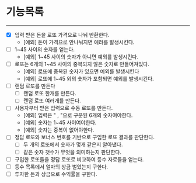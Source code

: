 # 기능목록

---

- [x] 입력 받은 돈을 로또 가격으로 나눠 반환한다.
    - [예외] 돈이 가격으로 안나눠지면 에러를 발생시킨다.
- [ ] 1~45 사이의 숫자를 얻는다.
    - [예외] 1~45 사이의 숫자가 아니면 예외를 발생시킨다.
- [ ] 로또는 6개의 1~45 사이의 중복되지 않은 숫자로 만들어져있다.
    - [예외] 로또에 중복된 숫자가 있으면 예외를 발생시킨다
    - [예외] 로또에 1~45 외의 숫자가 포함되면 예외를 발생시킨다.
- [ ] 랜덤 로또를 만든다
    - [ ] 랜덤 로또 한개를 만든다.
    - [ ] 랜덤 로또 여러개를 만든다.
- [ ] 사용자부터 받은 입력으로 수동 로또를 만든다.
    - [예외] 입력은 " , "으로 구분된 6개의 숫자여야한다.
    - [예외] 숫자는 1~45 사이여야한다.
    - [예외] 숫자는 중복이 없어야한다.
- [ ] 정답 로또와 보너스 번호를 기반으로 구입한 로또 결과를 판단한다.
    - [ ] 두 개의 로또에서 숫자가 몇개 같은지 알아낸다.
    - [ ] 같은 숫자 갯수가 무엇을 의미하는지 판단한다.
- [ ] 구입한 로또들을 정답 로또로 비교하여 등수 자료들을 얻는다.
- [ ] 등수 목록에서 얼마의 상금 벌었는지 구한다.
- [ ] 투자한 돈과 상금으로 수익률을 구한다.
